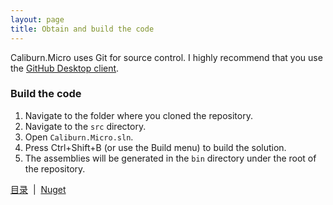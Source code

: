 ```yaml
---
layout: page
title: Obtain and build the code
---
```


Caliburn.Micro uses Git for source control. I highly recommend that you use the [GitHub Desktop client][gd].

### Build the code 
1. Navigate to the folder where you cloned the repository.
2. Navigate to the `src` directory.
3. Open `Caliburn.Micro.sln`.
4. Press Ctrl+Shift+B (or use the Build menu) to build the solution.
5. The assemblies will be generated in the `bin` directory under the root of the repository.

[目录](./index.md)&nbsp;&nbsp;|&nbsp;&nbsp;[Nuget](./nuget.md)

[gd]: https://desktop.github.com/